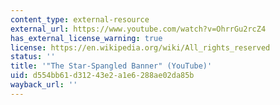 ```yaml
---
content_type: external-resource
external_url: https://www.youtube.com/watch?v=OhrrGu2rcZ4
has_external_license_warning: true
license: https://en.wikipedia.org/wiki/All_rights_reserved
status: ''
title: '"The Star-Spangled Banner" (YouTube)'
uid: d554bb61-d312-43e2-a1e6-288ae02da85b
wayback_url: ''
---
```

